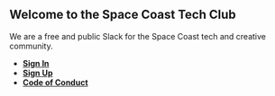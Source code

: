 ## Welcome to the Space Coast Tech Club

We are a free and public Slack for the Space Coast tech and creative community.


 - [**Sign In**](https://spacecoasttech.slack.com)
 - [**Sign Up**](https://spacecoasttech.herokuapp.com)
 - [**Code of Conduct**](/coc)
